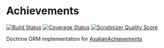 Achievements
============

[![Build Status](https://travis-ci.org/AxaliaN/Achievements-Doctrine.png?branch=master)](https://travis-ci.org/AxaliaN/Achievements-Doctrine) [![Coverage Status](https://coveralls.io/repos/AxaliaN/Achievements-Doctrine/badge.png)](https://coveralls.io/r/AxaliaN/Achievements-Doctrine) [![Scrutinizer Quality Score](https://scrutinizer-ci.com/g/AxaliaN/Achievements-Doctrine/badges/quality-score.png?s=63b02fd158632411ad67a24f000fc84aa3967d7e)](https://scrutinizer-ci.com/g/AxaliaN/Achievements-Doctrine/)

Doctrine ORM implementation for [AxalianAchievements](https://scrutinizer-ci.com/g/AxaliaN/Achievements-Doctrine/)
